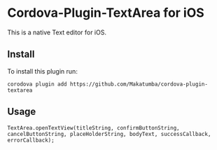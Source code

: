 # Cordova-Plugin-TextArea for iOS

This is a native Text editor for iOS.

## Install
To install this plugin run:
```
corodova plugin add https://github.com/Makatumba/cordova-plugin-textarea
```

## Usage

```
TextArea.openTextView(titleString, confirmButtonString, cancelButtonString, placeHolderString, bodyText, successCallback, errorCallback);
```
